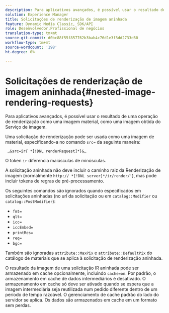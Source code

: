```yaml
---
description: Para aplicativos avançados, é possível usar o resultado de uma operação de renderização como uma imagem material, como uma imagem obtida do Serviço de imagem.
solution: Experience Manager
title: Solicitações de renderização de imagem aninhada
feature: Dynamic Media Classic, SDK/API
role: Desenvolvedor,Profissional de negócios
translation-type: tm+mt
source-git-commit: d0bc88f55f857762b3bab4c76d1e3f3dd2733d60
workflow-type: tm+mt
source-wordcount: '198'
ht-degree: 0%

---
```



# Solicitações de renderização de imagem aninhada{#nested-image-rendering-requests}

Para aplicativos avançados, é possível usar o resultado de uma operação de renderização como uma imagem material, como uma imagem obtida do Serviço de imagem.

Uma solicitação de renderização pode ser usada como uma imagem de material, especificando-a no comando `src=` da seguinte maneira:

` …&src=ir{ *[!DNL renderRequest]*}&…`

O token `ir` diferencia maiúsculas de minúsculas.

A solicitação aninhada não deve incluir o caminho raiz da Renderização de imagem (normalmente `http:// *[!DNL server]*/ir/render/'`), mas pode incluir tokens de regras de pré-processamento.

Os seguintes comandos são ignorados quando especificados em solicitações aninhadas (no url da solicitação ou em `catalog::Modifier` ou `catalog::PostModifier`):

* `fmt=`
* `qlt=`
* `icc=`
* `iccEmbed=`
* `printRes=`
* `req=`
* `bgc=`

Também são ignoradas `attribute::MaxPix` e `attribute::DefaultPix` do catálogo de materiais que se aplica à solicitação de renderização aninhada.

O resultado da imagem de uma solicitação IR aninhada pode ser armazenado em cache opcionalmente, incluindo `cache=on`. Por padrão, o armazenamento em cache de dados intermediários é desativado. O armazenamento em cache só deve ser ativado quando se espera que a imagem intermediária seja reutilizada num pedido diferente dentro de um período de tempo razoável. O gerenciamento de cache padrão do lado do servidor se aplica. Os dados são armazenados em cache em um formato sem perdas.
